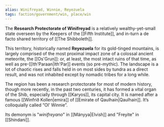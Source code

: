 ```yaml
---
alias: Winifreyad, Winnie, Reyezuela
tags: faction/government/win, place/win
---
```

The **Research Protectorate of Winifreyad** is a relatively wealthy-yet-small state overseen by the Keepers of the [[Fifth Institute]], and in-turn a de facto shared territory of [[The Shibboleth]].

This territory, historically named **Reyezuela** for its gold-tinged mountains, is largely comprised of the most proximal impact zone of a colossal ancient meteorite, the [[Os'Grun]]: or, at least, the most intact ruins of that time, as well as pre-[[Ith'Paraan|Ith'Par]] events (so pre-mythic). The landscape is a lot of chaotic rises and falls held in on most sides by tundra as a direct result, and was not inhabited except by nomadic tribes for a long while.

The region has been a research protectorate for most of modern history, though more recently, in the past two centuries, it has formed a vital organ of the Shib, especially through [[Karyos]], its capital city. It is named after a famous [[Winfrið Kollen|emira]] of [[Emirate of Qaulhain|Qaulhain]]. It’s colloquially called “Ol’ Winnie”.

Its demonym is "*winifreyano*" in [[Mänyya|Elvish]] and "Freyite" in [[Shindani]].